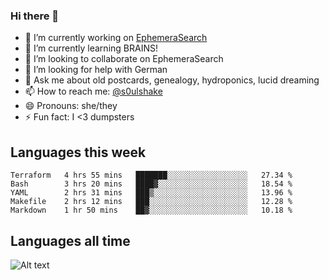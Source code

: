 ### Hi there 👋

<!--
**soulshake/soulshake** is a ✨ _special_ ✨ repository because its `README.md` (this file) appears on your GitHub profile.

Here are some ideas to get you started:

- 🔭 I’m currently working on ...
- 🌱 I’m currently learning ...
- 👯 I’m looking to collaborate on ...
- 🤔 I’m looking for help with ...
- 💬 Ask me about ...
- 📫 How to reach me: ...
- 😄 Pronouns: ...
- ⚡ Fun fact: ...
-->


- 🔭 I’m currently working on [EphemeraSearch](https://www.ephemerasearch.com/)
- 🌱 I’m currently learning BRAINS!
- 👯 I’m looking to collaborate on EphemeraSearch
- 🤔 I’m looking for help with German
- 💬 Ask me about old postcards, genealogy, hydroponics, lucid dreaming
- 📫 How to reach me: [@s0ulshake](https://twitter.com/soulshake)
- 😄 Pronouns: she/they
- ⚡ Fun fact: I <3 dumpsters

## Languages this week

<!--START_SECTION:waka-->
```text
Terraform   4 hrs 55 mins   ███████░░░░░░░░░░░░░░░░░░   27.34 % 
Bash        3 hrs 20 mins   ████▓░░░░░░░░░░░░░░░░░░░░   18.54 % 
YAML        2 hrs 31 mins   ███▒░░░░░░░░░░░░░░░░░░░░░   13.96 % 
Makefile    2 hrs 12 mins   ███░░░░░░░░░░░░░░░░░░░░░░   12.28 % 
Markdown    1 hr 50 mins    ██▓░░░░░░░░░░░░░░░░░░░░░░   10.18 % 
```
<!--END_SECTION:waka-->

## Languages all time
![Alt text](https://wakatime.com/share/@aj/6aa10b67-a5e9-4fb1-acaf-8692f4385172.svg)
